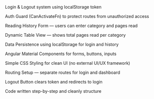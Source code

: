  Login & Logout system using localStorage token

 Auth Guard (CanActivateFn) to protect routes from unauthorized access

 Reading History Form — users can enter category and pages read

 Dynamic Table View — shows total pages read per category

 Data Persistence using localStorage for login and history

 Angular Material Components for forms, buttons, inputs

 Simple CSS Styling for clean UI (no external UI/UX framework)

 Routing Setup — separate routes for login and dashboard

 Logout Button clears token and redirects to login

 Code written step-by-step and cleanly structure

